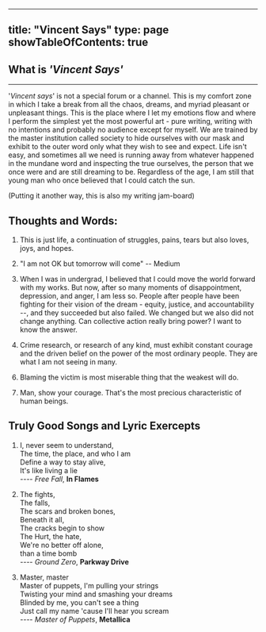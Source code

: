 
---
title: "Vincent Says"
type: page
showTableOfContents: true
---

## What is *'Vincent Says'*
<hr>

'*Vincent says*' is not a special forum or a channel. This is my comfort zone in which I take a break from all the chaos, dreams, and myriad pleasant or unpleasant things. This is the place where I let my emotions flow and where I perform the simplest yet the most powerful art - pure writing, writing with no intentions and probably no audience except for myself. We are trained by the master institution called society to hide ourselves with our mask and exhibit to the outer word only what they wish to see and expect. Life isn't easy, and sometimes all we need is running away from whatever happened in the mundane word and inspecting the true ourselves, the person that we once were and are still dreaming to be. Regardless of the age, I am still that young man who once believed that I could catch the sun. 

(Putting it another way, this is also my writing jam-board)

## Thoughts and Words:

1. This is just life, a continuation of struggles, pains, tears but also loves, joys, and hopes. 

2. "I am not OK but tomorrow will come" -- Medium

3. When I was in undergrad, I believed that I could move the world forward with my works. But now, after so many moments of disappointment, depression, and anger, I am less so. People after people have been fighting for their vision of the dream - equity, justice, and accountability --, and they succeeded but also failed. We changed but we also did not change anything. Can collective action really bring power? I want to know the answer.

4. Crime research, or research of any kind, must exhibit constant courage and the driven belief on the power of the most ordinary people. They are what I am not seeing in many.    

<!--
5. I often thought that male hormone has a really interesting effect on me. As a man, my outside appearances, voices, and whatever people will notice upon seeing me and hearing me speak, are by no means resembles the common perception of male masculinity. Yet inside, I always have a deeply concealed but strong sense and eagerness of heroism that most men don't share. To a certain degree that I am a devoted follower of the message that men can bleed or sweat but not shed tears. Many times, I will also imagine myself as a solider who battle in the front line of war, who get hurt when protecting my comrades. A war against which? I don't know. I would also imagine myself as the protagonist in an adventure story who bond with his friends in countless almost hopeless and dying situations. I respect scars and believe that scars are men's honors although I am not the fighting/battling type of person. I don't know where this sense of heroism, which has been part of myself since young, comes from. Probably what I described above does not mirror the traditional definition of heroism or masculinity, and that it was me who simply assigned some words to do some explanation. I don't care. It may originate from my very early past (middle school) of craving for friendship, and it may lead me to a brighter future or a hell in which darkness is the only color until the time I can redeem myself and make peace with everything.    --> 

6. Blaming the victim is most miserable thing that the weakest will do.

7. Man, show your courage. That's the most precious characteristic of human beings. 

## Truly Good Songs and Lyric Exercepts
 <!--Very surprised \ would render a line break but \\ wouldn't -->
 
1. I,  never seem to understand, \
    The time, the place, and who I am \
    Define a way to stay alive, \
    It's like living a lie  \
          ---- *Free Fall*, **In Flames**
 
2. The fights, \
   The falls,  \
   The scars and broken bones,\
   Beneath it all, \
   The cracks begin to show \
   The Hurt, the hate, \
   We're no better off alone, \
   than a time bomb  \
                ---- *Ground Zero*, **Parkway Drive** 
                
3. Master, master \
  Master of puppets, I'm pulling your strings \
  Twisting your mind and smashing your dreams \
  Blinded by me, you can't see a thing \
  Just call my name 'cause I'll hear you scream  \
                ---- *Master of Puppets*, **Metallica** 

                
                
                
   
   
   
   